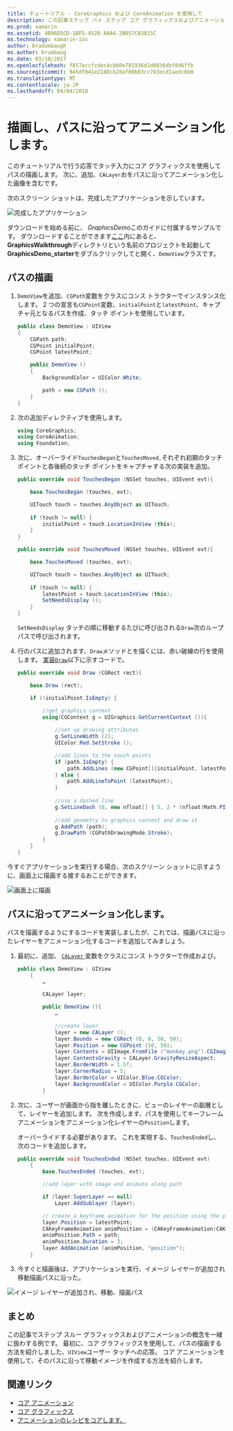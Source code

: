 ```yaml
---
title: チュートリアル - CoreGraphics および CoreAnimation を使用して
description: この記事ステップ バイ ステップ コア グラフィックスおよびアニメーションのコアを使用するアプリケーションを作成する方法を示します。 ユーザーのタッチへの応答で画面に描画する方法と、パスに沿って移動する画像をアニメーション化する方法を示しています。
ms.prod: xamarin
ms.assetid: 4B96D5CD-1BF5-4520-AAA6-2B857C83815C
ms.technology: xamarin-ios
author: bradumbaugh
ms.author: brumbaug
ms.date: 03/18/2017
ms.openlocfilehash: f857accfcdec4cb60e781936d1d0836dbf8d6ffb
ms.sourcegitcommit: 945df041e2180cb20af08b83cc703ecd1aedc6b0
ms.translationtype: MT
ms.contentlocale: ja-JP
ms.lasthandoff: 04/04/2018
---
```

# <a name="drawing-and-animating-along-a-path"></a>描画し、パスに沿ってアニメーション化します。

このチュートリアルで行う応答でタッチ入力にコア グラフィックスを使用してパスの描画します。 次に、追加、`CALayer`おをパスに沿ってアニメーション化した画像を含むです。

次のスクリーン ショットは、完成したアプリケーションを示しています。

![](graphics-animation-walkthrough-images/00-final-app.png "完成したアプリケーション")

ダウンロードを始める前に、 *GraphicsDemo*このガイドに付属するサンプルです。 ダウンロードすることができます[ここ](https://developer.xamarin.com/samples/monotouch/GraphicsAndAnimation/)内にあると、 **GraphicsWalkthrough**ディレクトリという名前のプロジェクトを起動して**GraphicsDemo_starter**をダブルクリックしてと開く、`DemoView`クラスです。

## <a name="drawing-a-path"></a>パスの描画


1. `DemoView`を追加、`CGPath`変数をクラスにコンス トラクターでインスタンス化します。 2 つの宣言も`CGPoint`変数、`initialPoint`と`latestPoint`、キャプチャ元となるパスを作成、タッチ ポイントを使用しています。
    
    ```csharp
    public class DemoView : UIView
    {
        CGPath path;
        CGPoint initialPoint;
        CGPoint latestPoint;
    
        public DemoView ()
        {
            BackgroundColor = UIColor.White;
    
            path = new CGPath ();
        }
    }
    ```

2. 次の追加ディレクティブを使用します。

    ```csharp
    using CoreGraphics;
    using CoreAnimation;
    using Foundation;
    ```

3. 次に、オーバーライド`TouchesBegan`と`TouchesMoved,`それぞれ初期のタッチ ポイントと各後続のタッチ ポイントをキャプチャする次の実装を追加。

    ```csharp
    public override void TouchesBegan (NSSet touches, UIEvent evt){
    
        base.TouchesBegan (touches, evt);
    
        UITouch touch = touches.AnyObject as UITouch;
        
        if (touch != null) {
            initialPoint = touch.LocationInView (this);
        }
    }
    
    public override void TouchesMoved (NSSet touches, UIEvent evt){
    
        base.TouchesMoved (touches, evt);
    
        UITouch touch = touches.AnyObject as UITouch;
        
        if (touch != null) {
            latestPoint = touch.LocationInView (this);
            SetNeedsDisplay ();
        }
    }
    ```

    `SetNeedsDisplay` タッチの順に移動するたびに呼び出される`Draw`次のループ パスで呼び出されます。

4. 行のパスに追加されます、`Draw`メソッドとを描くには、赤い破線の行を使用します。 [実装`Draw`](~/ios/platform/graphics-animation-ios/core-graphics.md)以下に示すコードで。

    ```csharp
    public override void Draw (CGRect rect){
    
        base.Draw (rect);
    
        if (!initialPoint.IsEmpty) {
    
            //get graphics context
            using(CGContext g = UIGraphics.GetCurrentContext ()){
                    
                //set up drawing attributes
                g.SetLineWidth (2);
                UIColor.Red.SetStroke ();
    
                //add lines to the touch points
                if (path.IsEmpty) {
                    path.AddLines (new CGPoint[]{initialPoint, latestPoint});
                } else {
                    path.AddLineToPoint (latestPoint);
                }
            
                //use a dashed line
                g.SetLineDash (0, new nfloat[] { 5, 2 * (nfloat)Math.PI });
                                
                //add geometry to graphics context and draw it
                g.AddPath (path);       
                g.DrawPath (CGPathDrawingMode.Stroke);
            }
        }
    }
    ```

今すぐアプリケーションを実行する場合、次のスクリーン ショットに示すように、画面上に描画する接するおことができます。

![](graphics-animation-walkthrough-images/01-path.png "画面上に描画")

## <a name="animating-along-a-path"></a>パスに沿ってアニメーション化します。

パスを描画するようにするコードを実装しましたが、これでは、描画パスに沿ったレイヤーをアニメーション化するコードを追加してみましょう。

1. 最初に、追加、 [ `CALayer` ](~/ios/platform/graphics-animation-ios/core-animation.md)変数をクラスにコンス トラクターで作成および。

    ```csharp
    public class DemoView : UIView
        {
            …
    
            CALayer layer;
    
            public DemoView (){
                …
    
                //create layer
                layer = new CALayer ();
                layer.Bounds = new CGRect (0, 0, 50, 50);
                layer.Position = new CGPoint (50, 50);
                layer.Contents = UIImage.FromFile ("monkey.png").CGImage;
                layer.ContentsGravity = CALayer.GravityResizeAspect;
                layer.BorderWidth = 1.5f;
                layer.CornerRadius = 5;
                layer.BorderColor = UIColor.Blue.CGColor;
                layer.BackgroundColor = UIColor.Purple.CGColor;
            }
    ```

2. 次に、ユーザーが画面から指を離したときに、ビューのレイヤーの副層として、レイヤーを追加します。 次を作成します、パスを使用してキーフレーム アニメーションをアニメーション化レイヤーの`Position`します。

    オーバーライドする必要があります。 これを実現する、`TouchesEnded`し、次のコードを追加します。

    ```csharp
    public override void TouchesEnded (NSSet touches, UIEvent evt)
        {
            base.TouchesEnded (touches, evt);

            //add layer with image and animate along path

            if (layer.SuperLayer == null)
                Layer.AddSublayer (layer);

            // create a keyframe animation for the position using the path
            layer.Position = latestPoint;
            CAKeyFrameAnimation animPosition = (CAKeyFrameAnimation)CAKeyFrameAnimation.FromKeyPath ("position");
            animPosition.Path = path;
            animPosition.Duration = 3;
            layer.AddAnimation (animPosition, "position");
        }
    ```

3. 今すぐと描画後は、アプリケーションを実行、イメージ レイヤーが追加され移動描画パスに沿った。

![](graphics-animation-walkthrough-images/00-final-app.png "イメージ レイヤーが追加され、移動、描画パス")

## <a name="summary"></a>まとめ

この記事でステップ スルー グラフィックスおよびアニメーションの概念を一緒に扱わする例です。 最初に、コア グラフィックスを使用して、パスの描画する方法を紹介しました、`UIView`ユーザー タッチへの応答。 コア アニメーションを使用して、そのパスに沿って移動イメージを作成する方法を紹介します。


## <a name="related-links"></a>関連リンク

- [コア アニメーション](~/ios/platform/graphics-animation-ios/core-animation.md)
- [コア グラフィックス](~/ios/platform/graphics-animation-ios/core-graphics.md)
- [アニメーションのレシピをコアします。](https://developer.xamarin.com/recipes/ios/animation/coreanimation)
